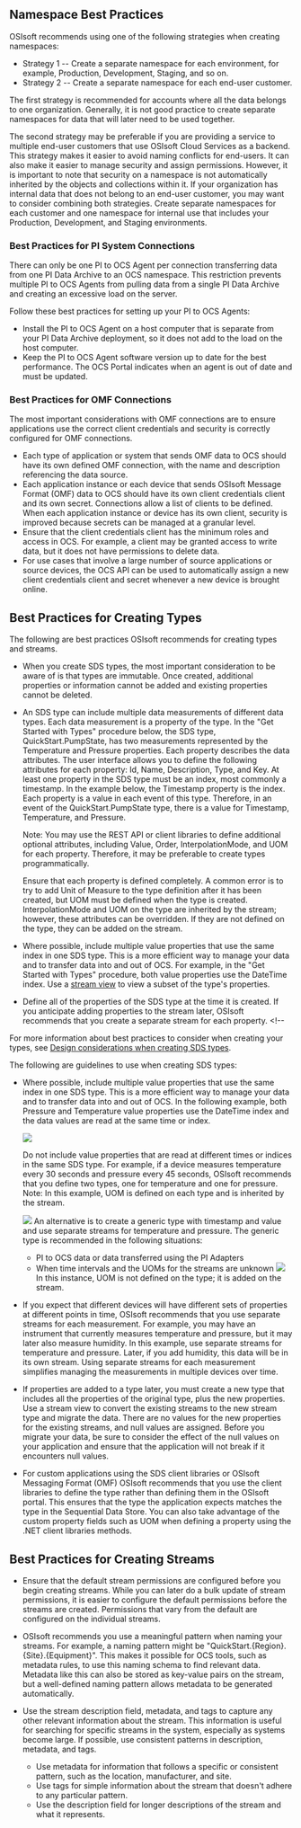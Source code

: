 ## Namespace Best Practices

OSIsoft recommends using one of the following strategies when creating namespaces:

- Strategy 1 -- Create a separate namespace for each environment, for example, Production, Development, Staging, and so on.
- Strategy 2 -- Create a separate namespace for each end-user customer.

The first strategy is recommended for accounts where all the data belongs to one organization. Generally, it is not good practice to create separate namespaces for data that will later need to be used together.  

The second strategy may be preferable if you are providing a service to multiple end-user customers that use OSIsoft Cloud Services as a backend. This strategy makes it easier to avoid naming conflicts for end-users. It can also make it easier to manage security and assign permissions. However, it is important to note that security on a namespace is not automatically inherited by the objects and collections within it. If your organization has internal data that does not belong to an end-user customer, you may want to consider combining both strategies. Create separate namespaces for each customer and one namespace for internal use that includes your Production, Development, and Staging environments.

### Best Practices for PI System Connections

There can only be one PI to OCS Agent per connection transferring data from one PI Data Archive to an OCS namespace. This restriction prevents multiple PI to OCS Agents from pulling data from a single PI Data Archive and creating an excessive load on the server. 

Follow these best practices for setting up your PI to OCS Agents:

- Install the PI to OCS Agent on a host computer that is separate from your PI Data Archive deployment, so it does not add to the load on the host computer.
- Keep the PI to OCS Agent software version up to date for the best performance. The OCS Portal indicates when an agent is out of date and must be updated. 

### Best Practices for OMF Connections

The most important considerations with OMF connections are to ensure applications use the correct client credentials and security is correctly configured for OMF connections.

- Each type of application or system that sends OMF data to OCS should have its own defined OMF connection, with the name and description referencing the data source.
- Each application instance or each device that sends OSIsoft Message Format (OMF) data to OCS should have its own client credentials client and its own secret. Connections allow a list of clients to be defined. When each application instance or device has its own client, security is improved because secrets can be managed at a granular level.
- Ensure that the client credentials client has the minimum roles and access in OCS. For example, a client may be granted access to write data, but it does not have permissions to delete data.
- For use cases that involve a large number of source applications or source devices, the OCS API can be used to automatically assign a new client credentials client and secret whenever a new device is brought online.

## Best Practices for Creating Types

The following are best practices OSIsoft recommends for creating types and streams.

- When you create SDS types, the most important consideration to be aware of is that types are immutable. Once created, additional properties or information cannot be added and existing properties cannot be deleted.

- An SDS type  can include multiple data measurements of different data types. Each data measurement is a property of the type. In the  "Get Started with Types" procedure below, the SDS type, QuickStart.PumpState, has two measurements represented by the Temperature and Pressure properties. Each property describes the data attributes. The user interface allows you to define the following attributes for each property: Id, Name, Description, Type, and Key. At least one property in the SDS type must be an index, most commonly a timestamp. In the example below, the Timestamp property is the index. Each property is a value in each event of this type. Therefore, in an event of the QuickStart.PumpState type, there is a value for Timestamp, Temperature, and Pressure. 

  Note: You may use the REST API or client libraries to define additional optional attributes, including Value, Order, InterpolationMode, and UOM for each property. Therefore, it may be preferable to create types programmatically. 

  Ensure that each property is defined completely. A common error is to try to add Unit of Measure to the type definition after it has been created, but UOM must be defined when the type is created.  InterpolationMode and UOM on the type are inherited by the stream; however, these attributes can be overridden. If they are not defined on the type, they can be added on the stream.  <!-- Please confirm that "attributes" is the term we want to use. --> <!-- DB: It looks like existing documentation calls them "Fields" of the property, which is likely more appropriate. --><!-- "Field" is generally used to refer to a UI element, for example, it refers to the label for a text box, as in "the Id field" or "the Value field." But Id and Value, when discussed apart from the  UI, are not "fields." I'll bring this up with Ji Won who is the writer for the SDS types content. -->

- Where possible, include multiple value properties that use the same index in one SDS type. This is a more efficient way to manage your data and to transfer data into and out of OCS. For example, in the "Get Started with Types" procedure, both value properties use the DateTime index. Use a [stream view](xref:DataStorageConcepts#sds-stream-views) to view a subset of the type's properties.

- Define all of the properties of the SDS type at the time it is created. If you anticipate adding properties to the stream later, OSIsoft recommends that you create a separate stream for each property. <!-- 

For more information about best practices to consider when creating your types, see [Design considerations when creating SDS types](xref:designConsiderationsSDSTypes).

<!-- REVIEWERS: The following is a continuation of the discussion of best practices for SDS types. -->

The following are guidelines to use when creating SDS types:

- Where possible, include multiple value properties that use the same index in one SDS type. This is a more efficient way to manage your data and to transfer data into and out of OCS. In the following example, both Pressure and Temperature value properties use the DateTime index and the data values are read at the same time or index. <!-- Note: This diagram doesn't match what they're creating in the Getting Started because they can't set UOM through the UI, right? That may be okay, as long as we clarify that UOM must be set programmatically. -->

  <!-- Reviewers: These are a rough draft of the graphics. Final versions are being created. -->
  ![](C:/Users/lasato/source/repos/OCS-DOCS/lasato-ocs-get-start-doc/Content_Portal/Getting_Started/images/types-1.png)

  Do not include value properties that are read at different times or indices in the same SDS type. For example, if a device measures temperature every 30 seconds and pressure every 45 seconds, OSIsoft recommends that you define two types, one for temperature and one for pressure. Note: In this example, UOM is defined on each type and is inherited by the stream. 

  ![](C:/Users/lasato/source/repos/OCS-DOCS/lasato-ocs-get-start-doc/Content_Portal/Getting_Started/images/types-2.png)
  An alternative is to create a generic type with timestamp and value and use separate streams for temperature and pressure. The generic type is recommended in the following situations:

  - PI to OCS data or data transferred using the PI Adapters
  - When time intervals and the UOMs for the streams are unknown 
    ![](C:/Users/lasato/source/repos/OCS-DOCS/lasato-ocs-get-start-doc/Content_Portal/Getting_Started/images/types-3.png)
    In this instance, UOM is not defined on the type; it is added on the stream. 

- If you expect that different devices will have different sets of properties at different points in time, OSIsoft recommends that you use separate streams for each measurement. For example, you may have an instrument that currently measures temperature and pressure, but it may later also measure humidity. In this example, use separate streams for temperature and pressure. Later, if you add humidity, this data will be in its own stream. Using separate streams for each measurement simplifies managing the measurements in multiple devices over time.

- If properties are added to a type later, you must create a new type that includes all the properties of the original type, plus the new properties. Use a stream view to convert the existing streams to the new stream type and migrate the data. There are no values for the new properties for the existing streams, and null values are assigned. Before you migrate your data, be sure to consider the effect of the null values on your application and ensure that the application will not break if it encounters null values.

- For custom applications using the SDS client libraries or OSIsoft Messaging Format (OMF) OSIsoft recommends that you use the client libraries to define the type rather than defining them in the OSIsoft portal. This ensures that the type the application expects matches the type in the Sequential Data Store. You can also take advantage of the custom property fields such as UOM when defining a property using the .NET client libraries methods.

## Best Practices for Creating Streams

- Ensure that the default stream permissions are configured before you begin creating streams. While you can later do a bulk update of stream permissions, it is easier to configure the default permissions before the streams are created. Permissions that vary from the default are configured on the individual streams. 

- OSIsoft recommends you use a meaningful pattern when naming your streams. For example, a naming pattern might be "QuickStart.{Region}.{Site}.{Equipment}". This makes it possible for OCS tools, such as metadata rules, to use this naming schema to find relevant data. Metadata like this can also be stored as key-value pairs on the stream, but a well-defined naming pattern allows metadata to be generated automatically. 

- Use the stream description field, metadata, and tags to capture any other relevant information about the stream. This information is useful for searching for specific streams in the system, especially as systems become large. If possible, use consistent patterns in description, metadata, and tags.
  - Use metadata for information that follows a specific or consistent pattern, such as the location, manufacturer, and site. 
  - Use tags for simple information about the stream that doesn't adhere to any particular pattern.
  - Use the description field for longer descriptions of the stream and what it represents.